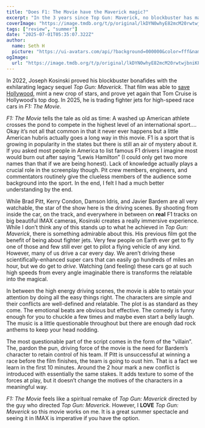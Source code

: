 ```yaml
---
title: "Does F1: The Movie have the Maverick magic?"
excerpt: "In the 3 years since Top Gun: Maverick, no blockbuster has matched its spectacle. With F1: The Movie, Joseph Kosinki attempts to do it again."
coverImage: "https://image.tmdb.org/t/p/original/lkDYN0whyE82mcM20rwtwjbniKF.jpg"
tags: ["review", "summer"]
date: "2025-07-01T05:35:07.322Z"
author:
  name: Seth H
  picture: "https://ui-avatars.com/api/?background=000000&color=fff&name=seth+h"
ogImage:
  url: "https://image.tmdb.org/t/p/original/lkDYN0whyE82mcM20rwtwjbniKF.jpg"
---
```


In 2022, Joseph Kosinski proved his blockbuster bonafides with the exhilarating legacy sequel _Top Gun: Maverick_. That film was able to [save Hollywood](https://variety.com/2023/film/news/steven-spielberg-tells-tom-cruise-saved-hollywood-top-gun-maverick-1235522763/), mint a new crop of stars, and prove yet again that Tom Cruise is Hollywood’s top dog. In 2025, he is trading fighter jets for high-speed race cars in _F1: The Movie_.

_F1: The Movie_ tells the tale as old as time: A washed up American athlete crosses the pond to compete in the highest level of an international sport…. Okay it’s not all that common in that it never ever happens but a little American hubris actually goes a long way in this movie. F1 is a sport that is growing in popularity in the states but there is still an air of mystery about it. If you asked most people in America to list famous F1 drivers I imagine most would burn out after saying “Lewis Hamilton” (I could only get two more names than that if we are being honest). Lack of knowledge actually plays a crucial role in the screenplay though. Pit crew members, engineers, and commentators routinely give the clueless members of the audience some background into the sport. In the end, I felt I had a much better understanding by the end.

While Brad Pitt, Kerry Condon, Damson Idris, and Javier Bardem are all very watchable, the star of the show here is the driving scenes. By shooting from inside the car, on the track, and everywhere in between on **real** F1 tracks on big beautiful IMAX cameras, Kosinski creates a really immersive experience. While I don’t think any of this stands up to what he achieved in _Top Gun: Maverick_, there is something admirable about this. His previous film got the benefit of being about fighter jets. Very few people on Earth ever get to fly one of those and few still ever get to pilot a flying vehicle of any kind. However, many of us drive a car every day. We aren’t driving these scientifically-enhanced super cars that can easily go hundreds of miles an hour, but we do get to _drive_. Watching (and feeling) these cars go at such high speeds from every angle imaginable there is transforms the relatable into the magical.

In between the high energy driving scenes, the movie is able to retain your attention by doing all the easy things right. The characters are simple and their conflicts are well-defined and relatable. The plot is as standard as they come. The emotional beats are obvious but effective. The comedy is funny enough for you to chuckle a few times and maybe even start a belly laugh. The music is a little questionable throughout but there are enough dad rock anthems to keep your head nodding.

The most questionable part of the script comes in the form of the “villain”. The, pardon the pun, driving force of the movie is the need for Bardem’s character to retain control of his team. If Pitt is unsuccessful at winning a race before the film finishes, the team is going to oust him. That is a fact we learn in the first 10 minutes. Around the 2 hour mark a new conflict is introduced with essentially the same stakes. It adds texture to some of the forces at play, but it doesn’t change the motives of the characters in a meaningful way.

_F1: The Movie_ feels like a spiritual remake of _Top Gun: Maverick_ directed by the guy who directed _Top Gun: Maverick_. However, I **LOVE** _Top Gun: Maverick_ so this movie works on me. It is a great summer spectacle and seeing it in IMAX is imperative if you have the option.
